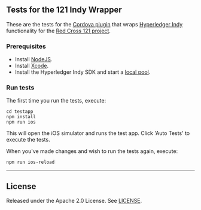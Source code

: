 Tests for the 121 Indy Wrapper
------------------------------

These are the tests for the [Cordova plugin](https://github.com/global-121/121-indy-wrapper-ios) that wraps [Hyperledger Indy](https://www.hyperledger.org/projects/hyperledger-indy)
functionality for the [Red Cross 121 project](https://www.121.global).

### Prerequisites

   * Install [NodeJS](https://nodejs.org/).
   * Install [Xcode](https://developer.apple.com/xcode/).
   * Install the Hyperledger Indy SDK and start a [local pool](https://github.com/hyperledger/indy-sdk#how-to-start-local-nodes-pool-with-docker).

### Run tests

The first time you run the tests, execute:

    cd testapp
    npm install
    npm run ios

This will open the iOS simulator and runs the test app.
Click 'Auto Tests' to execute the tests.

When you've made changes and wish to run the tests again, execute:

    npm run ios-reload

---

## License

Released under the Apache 2.0 License. See [LICENSE](LICENSE).
